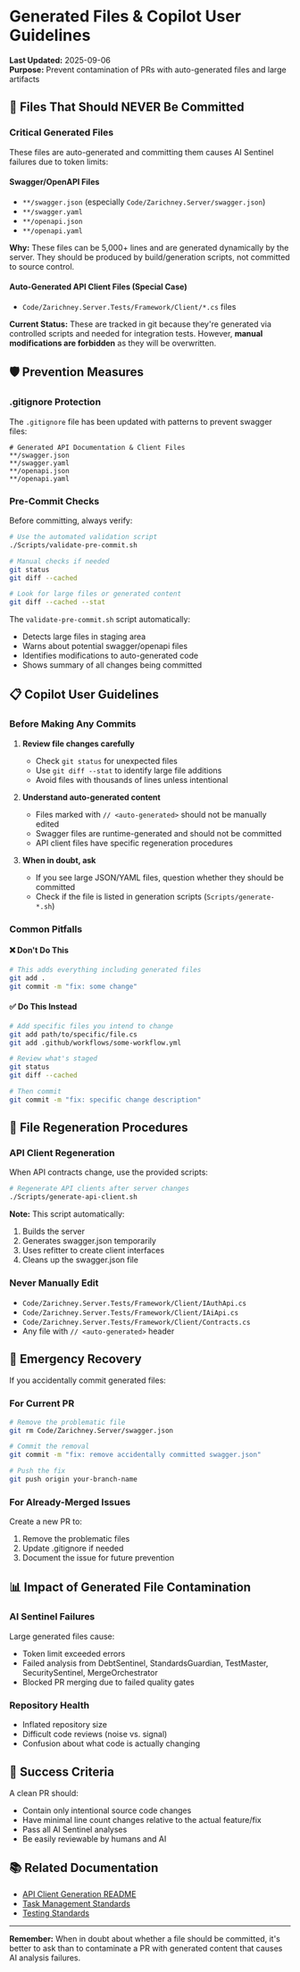 # Generated Files & Copilot User Guidelines

**Last Updated:** 2025-09-06  
**Purpose:** Prevent contamination of PRs with auto-generated files and large artifacts

## 🚫 Files That Should NEVER Be Committed

### Critical Generated Files
These files are auto-generated and committing them causes AI Sentinel failures due to token limits:

#### Swagger/OpenAPI Files
- `**/swagger.json` (especially `Code/Zarichney.Server/swagger.json`)
- `**/swagger.yaml`
- `**/openapi.json` 
- `**/openapi.yaml`

**Why:** These files can be 5,000+ lines and are generated dynamically by the server. They should be produced by build/generation scripts, not committed to source control.

#### Auto-Generated API Client Files (Special Case)
- `Code/Zarichney.Server.Tests/Framework/Client/*.cs` files

**Current Status:** These are tracked in git because they're generated via controlled scripts and needed for integration tests. However, **manual modifications are forbidden** as they will be overwritten.

## 🛡️ Prevention Measures

### .gitignore Protection
The `.gitignore` file has been updated with patterns to prevent swagger files:

```gitignore
# Generated API Documentation & Client Files
**/swagger.json
**/swagger.yaml
**/openapi.json
**/openapi.yaml
```

### Pre-Commit Checks
Before committing, always verify:

```bash
# Use the automated validation script
./Scripts/validate-pre-commit.sh

# Manual checks if needed
git status
git diff --cached

# Look for large files or generated content
git diff --cached --stat
```

The `validate-pre-commit.sh` script automatically:
- Detects large files in staging area
- Warns about potential swagger/openapi files
- Identifies modifications to auto-generated code
- Shows summary of all changes being committed

## 📋 Copilot User Guidelines

### Before Making Any Commits

1. **Review file changes carefully**
   - Check `git status` for unexpected files
   - Use `git diff --stat` to identify large file additions
   - Avoid files with thousands of lines unless intentional

2. **Understand auto-generated content**
   - Files marked with `// <auto-generated>` should not be manually edited
   - Swagger files are runtime-generated and should not be committed
   - API client files have specific regeneration procedures

3. **When in doubt, ask**
   - If you see large JSON/YAML files, question whether they should be committed
   - Check if the file is listed in generation scripts (`Scripts/generate-*.sh`)

### Common Pitfalls

#### ❌ Don't Do This
```bash
# This adds everything including generated files
git add .
git commit -m "fix: some change"
```

#### ✅ Do This Instead
```bash
# Add specific files you intend to change
git add path/to/specific/file.cs
git add .github/workflows/some-workflow.yml

# Review what's staged
git status
git diff --cached

# Then commit
git commit -m "fix: specific change description"
```

## 🔧 File Regeneration Procedures

### API Client Regeneration
When API contracts change, use the provided scripts:

```bash
# Regenerate API clients after server changes
./Scripts/generate-api-client.sh
```

**Note:** This script automatically:
1. Builds the server
2. Generates swagger.json temporarily
3. Uses refitter to create client interfaces
4. Cleans up the swagger.json file

### Never Manually Edit
- `Code/Zarichney.Server.Tests/Framework/Client/IAuthApi.cs`
- `Code/Zarichney.Server.Tests/Framework/Client/IAiApi.cs` 
- `Code/Zarichney.Server.Tests/Framework/Client/Contracts.cs`
- Any file with `// <auto-generated>` header

## 🚨 Emergency Recovery

If you accidentally commit generated files:

### For Current PR
```bash
# Remove the problematic file
git rm Code/Zarichney.Server/swagger.json

# Commit the removal
git commit -m "fix: remove accidentally committed swagger.json"

# Push the fix
git push origin your-branch-name
```

### For Already-Merged Issues
Create a new PR to:
1. Remove the problematic files
2. Update .gitignore if needed
3. Document the issue for future prevention

## 📊 Impact of Generated File Contamination

### AI Sentinel Failures
Large generated files cause:
- Token limit exceeded errors
- Failed analysis from DebtSentinel, StandardsGuardian, TestMaster, SecuritySentinel, MergeOrchestrator
- Blocked PR merging due to failed quality gates

### Repository Health
- Inflated repository size
- Difficult code reviews (noise vs. signal)
- Confusion about what code is actually changing

## 🎯 Success Criteria

A clean PR should:
- Contain only intentional source code changes
- Have minimal line count changes relative to the actual feature/fix
- Pass all AI Sentinel analyses
- Be easily reviewable by humans and AI

## 📚 Related Documentation

- [API Client Generation README](../../Code/Zarichney.Server.Tests/Framework/Client/README.md)
- [Task Management Standards](../Standards/TaskManagementStandards.md)
- [Testing Standards](../Standards/TestingStandards.md)

---

**Remember:** When in doubt about whether a file should be committed, it's better to ask than to contaminate a PR with generated content that causes AI analysis failures.